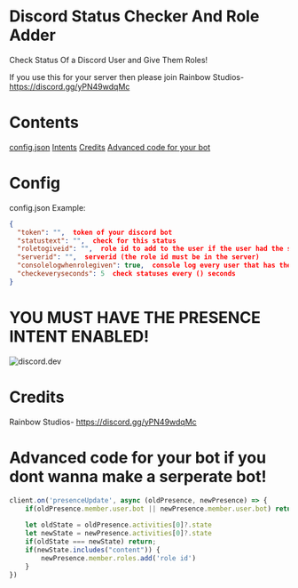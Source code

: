 # Discord Status Checker And Role Adder
Check Status Of a Discord User and Give Them Roles!

If you use this for your server then please join Rainbow Studios- https://discord.gg/yPN49wdqMc

# Contents
<a href="https://github.com/TeamRainbowDevs/discord-status-checker-and-role-adder#config">config.json</a>
<a href="https://github.com/TeamRainbowDevs/discord-status-checker-and-role-adder#you-must-have-the-presence-intent-enabled">Intents</a>
<a href="https://github.com/TeamRainbowDevs/discord-status-checker-and-role-adder#credits">Credits</a>
<a href="https://github.com/TeamRainbowDevs/discord-status-checker-and-role-adder#advanced-code-for-your-bot-if-you-dont-wanna-make-a-serperate-bot">Advanced code for your bot</a>

# Config

config.json Example:
```json
{
  "token": "",  token of your discord bot
  "statustext": "",  check for this status
  "roletogiveid": "",  role id to add to the user if the user had the statustext
  "serverid": "",  serverid (the role id must be in the server)
  "consolelogwhenrolegiven": true,  console log every user that has the status ( HAD TO BE REMOVED WILL BE BACK IN THE NEXT UPDATE! )
  "checkeveryseconds": 5  check statuses every () seconds 
}
```

# YOU MUST HAVE THE PRESENCE INTENT ENABLED!


![discord.dev](https://cdn.discordapp.com/attachments/628197645537771530/843545696245252136/unknown.png)

# Credits

Rainbow Studios- https://discord.gg/yPN49wdqMc

# Advanced code for your bot if you dont wanna make a serperate bot!

```js
client.on('presenceUpdate', async (oldPresence, newPresence) => {
    if(oldPresence.member.user.bot || newPresence.member.user.bot) return;
    
    let oldState = oldPresence.activities[0]?.state
    let newState = newPresence.activities[0]?.state
    if(oldState === newState) return;
    if(newState.includes("content")) {
        newPresence.member.roles.add('role id')
    }
})
```
